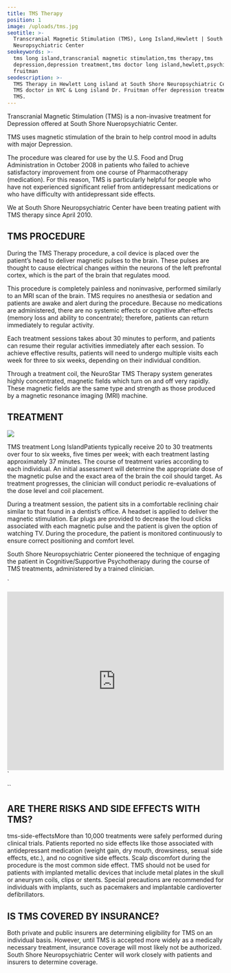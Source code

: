```yaml
---
title: TMS Therapy
position: 1
image: /uploads/tms.jpg
seotitle: >-
  Transcranial Magnetic Stimulation (TMS), Long Island,Hewlett | South Shore
  Neuropsychiatric Center
seokeywords: >-
  tms long island,transcranial magnetic stimulation,tms therapy,tms
  depression,depression treatment,tms doctor long island,hewlett,psychiatrist,dr
  fruitman
seodescription: >-
  TMS Therapy in Hewlett Long island at South Shore Neuropsychiatric Center. Top
  TMS doctor in NYC & Long island Dr. Fruitman offer depression treatment with
  TMS.
---
```

Transcranial Magnetic Stimulation (TMS) is a non-invasive treatment for Depression offered at South Shore Nueropsychiatric Center.

TMS uses magnetic stimulation of the brain to help control mood in adults with major Depression.

The procedure was cleared for use by the U.S. Food and Drug Administration in October 2008 in patients who failed to achieve satisfactory improvement from one course of Pharmacotherapy (medication). For this reason, TMS is particularly helpful for people who have not experienced significant relief from antidepressant medications or who have difficulty with antidepressant side effects.

We at South Shore Neuropsychiatric Center have been treating patient with TMS therapy since April 2010.

## TMS PROCEDURE

During the TMS Therapy procedure, a coil device is placed over the patient’s head to deliver magnetic pulses to the brain. These pulses are thought to cause electrical changes within the neurons of the left prefrontal cortex, which is the part of the brain that regulates mood.

This procedure is completely painless and noninvasive, performed similarly to an MRI scan of the brain. TMS requires no anesthesia or sedation and patients are awake and alert during the procedure. Because no medications are administered, there are no systemic effects or cognitive after-effects (memory loss and ability to concentrate); therefore, patients can return immediately to regular activity.

Each treatment sessions takes about 30 minutes to perform, and patients can resume their regular activities immediately after each session. To achieve effective results, patients will need to undergo multiple visits each week for three to six weeks, depending on their individual condition.

Through a treatment coil, the NeuroStar TMS Therapy system generates highly concentrated, magnetic fields which turn on and off very rapidly. These magnetic fields are the same type and strength as those produced by a magnetic resonance imaging (MRI) machine.

## TREATMENT

![](/uploads/innovative-depression-treatment-tms.jpg)

TMS treatment Long IslandPatients typically receive 20 to 30 treatments over four to six weeks, five times per week; with each treatment lasting approximately 37 minutes. The course of treatment varies according to each individual. An initial assessment will determine the appropriate dose of the magnetic pulse and the exact area of the brain the coil should target. As treatment progresses, the clinician will conduct periodic re-evaluations of the dose level and coil placement.

During a treatment session, the patient sits in a comfortable reclining chair similar to that found in a dentist’s office. A headset is applied to deliver the magnetic stimulation. Ear plugs are provided to decrease the loud clicks associated with each magnetic pulse and the patient is given the option of watching TV. During the procedure, the patient is monitored continuously to ensure correct positioning and comfort level.

South Shore Neuropsychiatric Center pioneered the technique of engaging the patient in Cognitive/Supportive Psychotherapy during the course of TMS treatments, administered by a trained clinician.

`

<iframe width="100%" height="415" src="https://www.youtube.com/embed/Izin3jTKNik" frameborder="0" allow="accelerometer; autoplay; encrypted-media; gyroscope; picture-in-picture" allowfullscreen></iframe>`

``

## ARE THERE RISKS AND SIDE EFFECTS WITH TMS?

tms-side-effectsMore than 10,000 treatments were safely performed during clinical trials. Patients reported no side effects like those associated with antidepressant medication (weight gain, dry mouth, drowsiness, sexual side effects, etc.), and no cognitive side effects. Scalp discomfort during the procedure is the most common side effect. TMS should not be used for patients with implanted metallic devices that include metal plates in the skull or aneurysm coils, clips or stents. Special precautions are recommended for individuals with implants, such as pacemakers and implantable cardioverter defibrillators.

## IS TMS COVERED BY INSURANCE?

Both private and public insurers are determining eligibility for TMS on an individual basis. However, until TMS is accepted more widely as a medically necessary treatment, insurance coverage will most likely not be authorized. South Shore Neuropsychiatric Center will work closely with patients and insurers to determine coverage.
